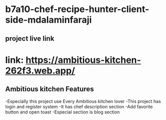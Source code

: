 # b7a10-chef-recipe-hunter-client-side-mdalaminfaraji

## project live link 

# link: https://ambitious-kitchen-262f3.web.app/

## Ambitious kitchen Features

-Especially this project use Every Ambitious kitchen lover
-This project has login and register system
-It has chef description section
-Add favorite button and open toast
-Especial section is blog section

